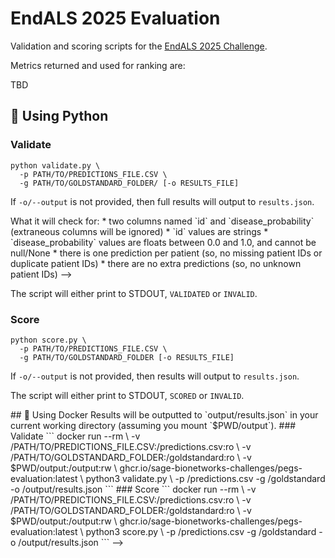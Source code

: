 # EndALS 2025 Evaluation
Validation and scoring scripts for the [EndALS 2025 Challenge](https://www.synapse.org/EndALS_2025).

Metrics returned and used for ranking are:

TBD

## 🐍 Using Python

### Validate

```text
python validate.py \
  -p PATH/TO/PREDICTIONS_FILE.CSV \
  -g PATH/TO/GOLDSTANDARD_FOLDER/ [-o RESULTS_FILE]
```

If `-o/--output` is not provided, then full results will output to `results.json`.

<!-->
What it will check for:

* two columns named `id` and `disease_probability` (extraneous columns will be ignored)
* `id` values are strings
* `disease_probability` values are floats between 0.0 and 1.0, and cannot be null/None
* there is one prediction per patient (so, no missing patient IDs or duplicate patient IDs)
* there are no extra predictions (so, no unknown patient IDs)
-->

The script will either print to STDOUT, `VALIDATED` or `INVALID`.

### Score

```text
python score.py \
  -p PATH/TO/PREDICTIONS_FILE.CSV \
  -g PATH/TO/GOLDSTANDARD_FOLDER [-o RESULTS_FILE]
```

If `-o/--output` is not provided, then results will output to `results.json`.

The script will either print to STDOUT, `SCORED` or `INVALID`.

<!-->
## 🐳 Using Docker 

Results will be outputted to `output/results.json` in your current working directory (assuming you mount `$PWD/output`).

### Validate

```
docker run --rm \
  -v /PATH/TO/PREDICTIONS_FILE.CSV:/predictions.csv:ro \
  -v /PATH/TO/GOLDSTANDARD_FOLDER:/goldstandard:ro \
  -v $PWD/output:/output:rw \
  ghcr.io/sage-bionetworks-challenges/pegs-evaluation:latest \
  python3 validate.py \
  -p /predictions.csv -g /goldstandard -o /output/results.json
```

### Score

```
docker run --rm \
  -v /PATH/TO/PREDICTIONS_FILE.CSV:/predictions.csv:ro \
  -v /PATH/TO/GOLDSTANDARD_FOLDER:/goldstandard:ro \
  -v $PWD/output:/output:rw \
  ghcr.io/sage-bionetworks-challenges/pegs-evaluation:latest \
  python3 score.py \
  -p /predictions.csv -g /goldstandard -o /output/results.json
```
-->